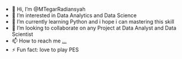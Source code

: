 - 👋 Hi, I’m @MTegarRadiansyah
- 👀 I’m interested in Data Analytics and Data Science
- 🌱 I’m currently learning Python and i hope i can mastering this skill
- 💞️ I’m looking to collaborate on any Project at Data Analyst and Data Scientist
- 📫 How to reach me [...](https://www.linkedin.com/in/mtegarradiansyah/)
- ⚡ Fun fact: love to play PES

<!---
MTegarRadiansyah/MTegarRadiansyah is a ✨ special ✨ repository because its `README.md` (this file) appears on your GitHub profile.
You can click the Preview link to take a look at your changes.
--->
